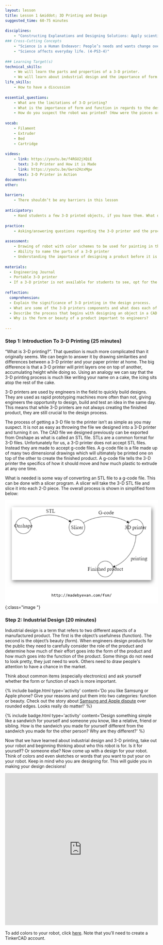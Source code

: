 ```yaml
---
layout: lesson
title: Lesson 1 &middot; 3D Printing and Design
suggested_time: 60-75 minutes

disciplines:
    - "Constructing Explanations and Designing Solutions: Apply scientific ideas to solve design problems. (4-PS3-4)"
### Cross-Cutting Concepts
    - "Science is a Human Endeavor: People’s needs and wants change over time, as do their demands for new and improved technologies. (3-5-ETS1-1)"
    - "Science affects everyday life. (4-PS3-4)"

### Learning Target(s)
technical_skills:
    - We will learn the parts and properties of a 3-D printer.
    - We will learn about industrial design and the importance of form and function in design.
life_skills:
    - How to have a discussion

essential_questions: 
    - What are the limitations of 3-D printing?
    - What is the importance of form and function in regards to the design process?
    - How do you suspect the robot was printed? (How were the pieces oriented on the printer?)

vocab:
    - Filament
    - Extruder
    - Bed
    - Cartridge

videos:
    - link: https://youtu.be/f4RGU2jXQiE
      text: 3-D Printer and How it is Made
    - link: https://youtu.be/Gwro2HzxMgw
      text: 3-D Printer in Action
documents:
other:

barriers: 
    - There shouldn’t be any barriers in this lesson

anticipatory:
    - Hand students a few 3-D printed objects, if you have them. What do they notice about the objects? What process do they think is needed to print the objects? 

practice:
    - Asking/answering questions regarding the 3-D printer and the process of printing 3-D objects.

assessment:
    - Drawing of robot with color schemes to be used for painting in the next session  
    - Ability to name the parts of a 3-D printer  
    - Understanding the importance of designing a product before it is printed?  

materials:
  - Engineering Journal
  - Portable 3-D printer
  - If a 3-D printer is not available for students to see, opt for the video

reflection:
  comprehension:
  - Explain the significance of 3-D printing in the design process.
  - What are some of the 3-D printers components and what does each of them do?
  - Describe the process that begins with designing an object in a CAD program and ends with the 3-D printed object.
  - Why is the form or beauty of a product important to engineers?

---
```

### Step 1: Introduction To 3-D Printing (25 minutes) 
“What is 3-D printing?”. That question is much more complicated than it originally seems. We can begin to answer it by drawing similarities and differences between a 3-D printer and your paper printer at home. The big difference is that a 3-D printer will print layers one on top of another, accumulating height while doing so. Using an analogy we can say that the 3-D printing process is much like writing your name on a cake, the icing sits atop the rest of the cake.

3-D printers are used by engineers in the field to quickly build designs. They are used as rapid prototyping machines more often than not, giving engineers the opportunity to design, build and test an idea in the same day. This means that while 3-D printers are not always creating the finished product, they are still crucial to the design process.

The process of getting a 3-D file to the printer isn’t as simple as you may suspect. It is not as easy as throwing the file we designed into a 3-D printer and turning it on. The CAD file we designed previously can be exported from Onshape as what is called an STL file. STLs are a common format for 3-D files. Unfortunately for us, a 3-D printer does not accept STL files. Instead they are made to accept g-code files. A g-code file is a file made up of many two dimensional drawings which will ultimately be printed one on top of the other to create the finished product. A g-code file tells the 3-D printer the specifics of how it should move and how much plastic to extrude at any one time.

What is needed is some way of converting an STL file to a g-code file. This can be done with a slicer program. A slicer will take the 3-D STL file and slice it into each 2-D piece. The overall process is shown in simplified form below:

![fig 5.1](fig-5_1.png){:class="image "}

### Step 2: Industrial Design (20 minutes) 
Industrial design is a term that refers to two different aspects of a manufactured product. The first is the object’s usefulness (function). The second is the object’s beauty (form). When engineers design products for the public they need to carefully consider the role of the product and determine how much of their effort goes into the form of the product and how much goes into the function of the product. Some things do not need to look pretty, they just need to work. Others need to draw people's attention to have a chance in the market.

Think about common items (especially electronics) and ask yourself whether the form or function of each is more important.

{% include badge.html type='activity' content='Do you like Samsung or Apple phone?  Give your reasons and put them into two categories: function or beauty.   Check out the story about <a href="https://bgr.com/2018/05/24/samsung-apple-lawsuit-patents-rounded-corners-setllement/" target="_blank">Samsung and Apple dispute</a> over rounded edges.  Looks really do matter!' %}

{% include badge.html type='activity' content='Design something simple like a sandwich for yourself and someone you know, like a relative, friend or sibling. How is the sandwich you made for yourself different from the sandwich you made for the other person? Why are they different?' %}

Now that we have learned about industrial design and 3-D printing, take out your robot and beginning thinking about who this robot is for.  Is it for yourself?  Or someone else?  Now come up with a design for your robot.  Think of colors and even sketches or words that you want to put your on your robot.  Keep in mind who you are designing for.  This will guide you in making your design decisions!

<iframe width="100%" height="500px" src="https://www.tinkercad.com/embed/9RUh82CEU99?editbtn=1" frameborder="0" marginwidth="0" marginheight="0" scrolling="no"></iframe>

To add colors to your robot, click <a href="https://www.tinkercad.com/things/9RUh82CEU99" target="_blank">here</a>. Note that you'll need to create a TinkerCAD account.
